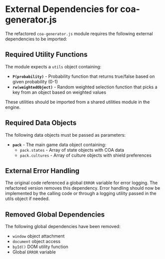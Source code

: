 # External Dependencies for coa-generator.js

The refactored `coa-generator.js` module requires the following external dependencies to be imported:

## Required Utility Functions

The module expects a `utils` object containing:

- **`P(probability)`** - Probability function that returns true/false based on given probability (0-1)
- **`rw(weightedObject)`** - Random weighted selection function that picks a key from an object based on weighted values

These utilities should be imported from a shared utilities module in the engine.

## Required Data Objects

The following data objects must be passed as parameters:

- **`pack`** - The main game data object containing:
  - `pack.states` - Array of state objects with COA data
  - `pack.cultures` - Array of culture objects with shield preferences

## External Error Handling

The original code referenced a global `ERROR` variable for error logging. The refactored version removes this dependency. Error handling should now be implemented by the calling code or through a logging utility passed in the utils object if needed.

## Removed Global Dependencies

The following global dependencies have been removed:
- `window` object attachment
- `document` object access
- `byId()` DOM utility function
- Global `ERROR` variable